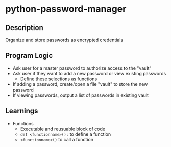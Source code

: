 # python-password-manager

## Description
Organize and store passwords as encrypted credentials

## Program Logic
- Ask user for a master password to authorize access to the "vault"
- Ask user if they want to add a new password or view existing passwords
    - Define these selections as functions
- If adding a password, create/open a file "vault" to store the new password
- If viewing passwords, output a list of passwords in existing vault


## Learnings
- Functions
    - Executable and reusuable block of code
    - `def <functionname>():` to define a function
    - `<functionname>()` to call a function